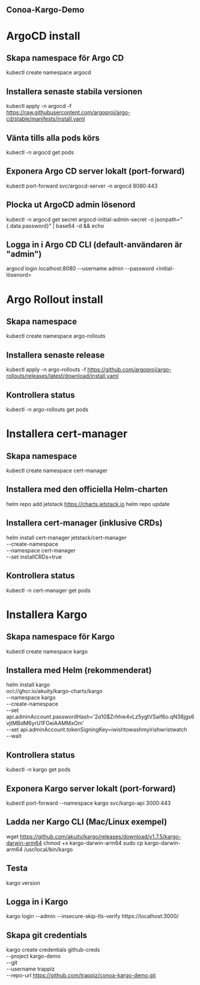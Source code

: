 ## Conoa-Kargo-Demo

# ArgoCD install
## Skapa namespace för Argo CD
kubectl create namespace argocd

## Installera senaste stabila versionen
kubectl apply -n argocd -f https://raw.githubusercontent.com/argoproj/argo-cd/stable/manifests/install.yaml

## Vänta tills alla pods körs
kubectl -n argocd get pods

## Exponera Argo CD server lokalt (port-forward)
kubectl port-forward svc/argocd-server -n argocd 8080:443

## Plocka ut ArgoCD admin lösenord
kubectl -n argocd get secret argocd-initial-admin-secret -o jsonpath="{.data.password}" | base64 -d && echo

## Logga in i Argo CD CLI (default-användaren är "admin")
argocd login localhost:8080 --username admin --password <initial-lösenord>


# Argo Rollout install
## Skapa namespace
kubectl create namespace argo-rollouts

## Installera senaste release
kubectl apply -n argo-rollouts -f https://github.com/argoproj/argo-rollouts/releases/latest/download/install.yaml

## Kontrollera status
kubectl -n argo-rollouts get pods

# Installera cert-manager
## Skapa namespace
kubectl create namespace cert-manager

## Installera med den officiella Helm-charten
helm repo add jetstack https://charts.jetstack.io
helm repo update

## Installera cert-manager (inklusive CRDs)
helm install cert-manager jetstack/cert-manager \
  --create-namespace \
  --namespace cert-manager \
  --set installCRDs=true

## Kontrollera status
kubectl -n cert-manager get pods

# Installera Kargo

## Skapa namespace för Kargo
kubectl create namespace kargo

## Installera med Helm (rekommenderat)
helm install kargo \
  oci://ghcr.io/akuity/kargo-charts/kargo \
  --namespace kargo \
  --create-namespace \
  --set api.adminAccount.passwordHash='$2a$10$Zrhhie4vLz5ygtVSaif6o.qN36jgs6vjtMBdM6yrU1FOeiAAMMxOm' \
  --set api.adminAccount.tokenSigningKey=iwishtowashmyirishwristwatch \
  --wait

## Kontrollera status
kubectl -n kargo get pods

## Exponera Kargo server lokalt (port-forward)
kubectl port-forward --namespace kargo svc/kargo-api 3000:443

## Ladda ner Kargo CLI (Mac/Linux exempel)
wget https://github.com/akuity/kargo/releases/download/v1.7.5/kargo-darwin-arm64
chmod +x kargo-darwin-arm64
sudo cp kargo-darwin-arm64 /usr/local/bin/kargo

## Testa
kargo version

## Logga in i Kargo
kargo login --admin --insecure-skip-tls-verify https://localhost:3000/

## Skapa git credentials
kargo create credentials github-creds \
  --project kargo-demo \
  --git \
  --username trappiz \
  --repo-url https://github.com/trappiz/conoa-kargo-demo.git
